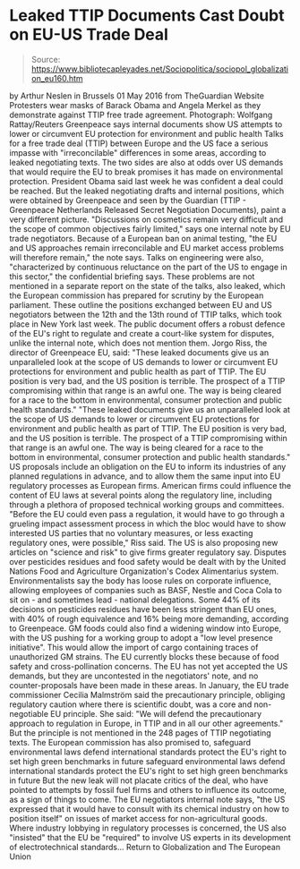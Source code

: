 # Leaked TTIP Documents Cast Doubt on EU-US Trade Deal

> Source: https://www.bibliotecapleyades.net/Sociopolitica/sociopol_globalization_eu160.htm

by Arthur Neslen
in Brussels 01 May 2016
from TheGuardian Website
Protesters wear masks of Barack Obama and Angela Merkel
as they demonstrate against TTIP free trade agreement.
Photograph: Wolfgang Rattay/Reuters
Greenpeace says internal documents
show US attempts to lower or circumvent
EU protection for environment
and public health
Talks for a free trade deal (TTIP) between Europe and the US face a serious impasse with "irreconcilable" differences in some areas, according to leaked negotiating texts.
The two sides are also at odds over US demands that would require the EU to break promises it has made on environmental protection. President Obama said last week he was confident a deal could be reached.
But the leaked negotiating drafts and internal positions, which were obtained by Greenpeace and seen by the Guardian (TTIP - Greenpeace Netherlands Released Secret Negotiation Documents), paint a very different picture.
"Discussions on cosmetics remain very difficult and the scope of common objectives fairly limited," says one internal note by EU trade negotiators.
Because of a European ban on animal testing,
"the EU and US approaches remain irreconcilable and EU market access problems will therefore remain," the note says.
Talks on engineering were also,
"characterized by continuous reluctance on the part of the US to engage in this sector," the confidential briefing says.
These problems are not mentioned in a separate report on the state of the talks, also leaked, which the European commission has prepared for scrutiny by the European parliament.
These outline the positions exchanged between EU and US negotiators between the 12th and the 13th round of TTIP talks, which took place in New York last week.
The public document offers a robust defence of the EU's right to regulate and create a court-like system for disputes, unlike the internal note, which does not mention them.
Jorgo Riss, the director of Greenpeace EU, said:
"These leaked documents give us an unparalleled look at the scope of US demands to lower or circumvent EU protections for environment and public health as part of TTIP. The EU position is very bad, and the US position is terrible. The prospect of a TTIP compromising within that range is an awful one. The way is being cleared for a race to the bottom in environmental, consumer protection and public health standards."
"These leaked documents give us an unparalleled look at the scope of US demands to lower or circumvent EU protections for environment and public health as part of TTIP. The EU position is very bad, and the US position is terrible.
The prospect of a TTIP compromising within that range is an awful one. The way is being cleared for a race to the bottom in environmental, consumer protection and public health standards."
US proposals include an obligation on the EU to inform its industries of any planned regulations in advance, and to allow them the same input into EU regulatory processes as European firms.
American firms could influence the content of EU laws at several points along the regulatory line, including through a plethora of proposed technical working groups and committees.
"Before the EU could even pass a regulation, it would have to go through a grueling impact assessment process in which the bloc would have to show interested US parties that no voluntary measures, or less exacting regulatory ones, were possible," Riss said.
The US is also proposing new articles on "science and risk" to give firms greater regulatory say.
Disputes over pesticides residues and food safety would be dealt with by the United Nations Food and Agriculture Organization's Codex Alimentarius system.
Environmentalists say the body has loose rules on corporate influence, allowing employees of companies such as BASF, Nestle and Coca Cola to sit on - and sometimes lead - national delegations.
Some 44% of its decisions on pesticides residues have been less stringent than EU ones, with 40% of rough equivalence and 16% being more demanding, according to Greenpeace.
GM foods could also find a widening window into Europe, with the US pushing for a working group to adopt a "low level presence initiative". This would allow the import of cargo containing traces of unauthorized GM strains.
The EU currently blocks these because of food safety and cross-pollination concerns. The EU has not yet accepted the US demands, but they are uncontested in the negotiators' note, and no counter-proposals have been made in these areas.
In January, the EU trade commissioner Cecilia Malmström said the precautionary principle, obliging regulatory caution where there is scientific doubt, was a core and non-negotiable EU principle.
She said:
"We will defend the precautionary approach to regulation in Europe, in TTIP and in all our other agreements."
But the principle is not mentioned in the 248 pages of TTIP negotiating texts.
The European commission has also promised to,
safeguard environmental laws defend international standards protect the EU's right to set high green benchmarks in future
safeguard environmental laws
defend international standards
protect the EU's right to set high green benchmarks in future
But the new leak will not placate critics of the deal, who have pointed to attempts by fossil fuel firms and others to influence its outcome, as a sign of things to come.
The EU negotiators internal note says,
"the US expressed that it would have to consult with its chemical industry on how to position itself" on issues of market access for non-agricultural goods.
Where industry lobbying in regulatory processes is concerned, the US also "insisted" that the EU be "required" to involve US experts in its development of electrotechnical standards...
Return to Globalization and The European Union
